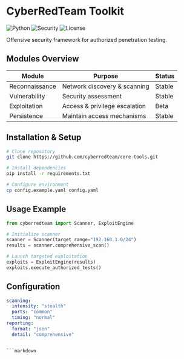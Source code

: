 # CyberRedTeam Toolkit

![Python](https://img.shields.io/badge/Python-3.8+-blue)
![Security](https://img.shields.io/badge/Security-RedTeam-red)
![License](https://img.shields.io/badge/License-GPL3.0-green)

Offensive security framework for authorized penetration testing.

## Modules Overview

| Module | Purpose | Status |
|--------|---------|---------|
| Reconnaissance | Network discovery & scanning | Stable |
| Vulnerability | Security assessment | Stable |
| Exploitation | Access & privilege escalation | Beta |
| Persistence | Maintain access mechanisms | Stable |

## Installation & Setup

```bash
# Clone repository
git clone https://github.com/cyberredteam/core-tools.git

# Install dependencies
pip install -r requirements.txt

# Configure environment
cp config.example.yaml config.yaml
```

## Usage Example

```python
from cyberredteam import Scanner, ExploitEngine

# Initialize scanner
scanner = Scanner(target_range="192.168.1.0/24")
results = scanner.comprehensive_scan()

# Launch targeted exploitation
exploits = ExploitEngine(results)
exploits.execute_authorized_tests()
```

## Configuration

```yaml
scanning:
  intensity: "stealth"
  ports: "common"
  timing: "normal"
reporting:
  format: "json"
  detail: "comprehensive"
```

```

```markdown
